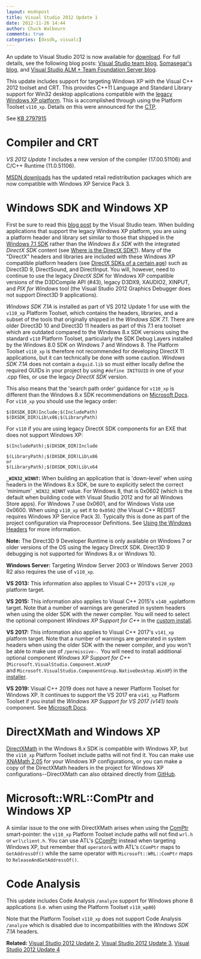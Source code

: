 ```yaml
---
layout: msdnpost
title: Visual Studio 2012 Update 1
date: 2012-11-26 14:44
author: Chuck Walbourn
comments: true
categories: [dxsdk, visualc]
---
```

An update to Visual Studio 2012 is now available for <a href="http://www.microsoft.com/visualstudio/eng/downloads#d-visual-studio-2012-update">download</a>. For full details, see the following blog posts: <a href="https://devblogs.microsoft.com/visualstudio/visual-studio-2012-update-1-is-here/">Visual Studio team blog</a>, <span class="breadcrumb-item2"><a href="https://devblogs.microsoft.com/somasegar/visual-studio-2012-update-1-now-available/">Somasegar's blog</a>, and </span><a href="https://devblogs.microsoft.com/devops/visual-studio-and-team-foundation-server-2012-update-1-now-available/">Visual Studio ALM + Team Foundation Server blog</a>.
<!--more-->

This update includes support for targeting Windows XP with the Visual C++ 2012 toolset and CRT. This provides C++11 Language and Standard Library support for Win32 desktop applications compatible with the <a href="https://walbourn.github.io/goodbye-to-an-old-friend/">legacy Windows XP platform</a>. This is accomplished through using the Platform Toolset ``v110_xp``. Details on this were announced for the <a href="https://devblogs.microsoft.com/cppblog/windows-xp-targeting-with-c-in-visual-studio-2012/">CTP</a>.

See <a href="http://support.microsoft.com/kb/2797915">KB 2797915</a>

<h1>Compiler and CRT</h1>

<em>VS 2012 Update 1</em> includes a new version of the compiler (17.00.51106) and C/C++ Runtime (11.0.51106).

<a href="http://www.microsoft.com/en-us/download/details.aspx?id=30679">MSDN downloads</a> has the updated retail redistribution packages which are now compatible with Windows XP Service Pack 3.

<h1>Windows SDK and Windows XP</h1>

First be sure to read this <a href="https://devblogs.microsoft.com/cppblog/windows-xp-targeting-with-c-in-visual-studio-2012/">blog post</a> by the Visual Studio team. When building applications that support the legacy Windows XP platform, you are using a platform header and library set similar to those that shipped in the <a href="https://walbourn.github.io/windows-sdk-7-1/">Windows 7.1 SDK</a> rather than the <em>Windows 8.x SDK</em> with the integrated <em>DirectX SDK</em> content (see <a href="https://aka.ms/dxsdk">Where is the DirectX SDK?</a>). Many of the "DirectX" headers and libraries are included with these Windows XP compatible platform headers (see <a href="https://walbourn.github.io/directx-sdks-of-a-certain-age/">DirectX SDKs of a certain age</a>) such as Direct3D 9, DirectSound, and DirectInput. You will, however, need to continue to use the legacy <em>DirectX SDK</em> for Windows XP compatible versions of the D3DCompile API (#43), legacy D3DX9, XAUDIO2, XINPUT, and <em>PIX for Windows</em> tool (the Visual Studio 2012 Graphics Debugger does not support Direct3D 9 applications).

<em>Windows SDK 7.1A</em> is installed as part of VS 2012 Update 1 for use with the ``v110_xp`` Platform Toolset, which contains the headers, libraries, and a subset of the tools that originally shipped in the <em>Windows SDK 7.1</em>. There are older Direct3D 10 and Direct3D 11 headers as part of this 7.1 era toolset which are outdated compared to the Windows 8.x SDK versions using the standard ``v110`` Platform Toolset, particularly the SDK Debug Layers installed by the Windows 8.0 SDK on Windows 7 and Windows 8. The Platform Toolset ``v110_xp`` is therefore not recommended for developing DirectX 11 applications, but it can technically be done with some caution. <em>Windows SDK 7.1A</em> does not contain a <code>dxguid.lib</code> so must either locally define the required GUIDs in your project by using <code>#define INITGUID</code> in one of your .cpp files, or use the legacy <em>DirectX SDK </em>version.

This also means that the 'search path order' guidance for ``v110_xp`` is different than the Windows 8.x SDK recommendations on <a href="https://docs.microsoft.com/en-us/windows/desktop/directx-sdk--august-2009-">Microsoft Docs</a>. For ``v110_xp`` you should use the legacy order:

```
$(DXSDK_DIR)Include;$(IncludePath)
$(DXSDK_DIR)Lib\x86;$(LibraryPath)
```

For ``v110`` if you are using legacy DirectX SDK components for an EXE that does not support Windows XP:

```
$(IncludePath);$(DXSDK_DIR)Include

$(LibraryPath);$(DXSDK_DIR)Lib\x86
or
$(LibraryPath);$(DXSDK_DIR)Lib\x64
```

<strong>``_WIN32_WINNT``:</strong> When building an application that is 'down-level' when using headers in the Windows 8.x SDK, be sure to explicitly select the correct 'minimum' ``_WIN32_WINNT`` value. For Windows 8, that is 0x0602 (which is the default when building code with Visual Studio 2012 and for all Windows Store apps). For Windows 7 use 0x0601, and for Windows Vista use 0x0600. When using ``v110_xp`` set it to <code>0x0502</code> (the Visual C++ REDIST requires Windows XP Service Pack 3). Typically this is done as part of the project configuration via Preprocessor Definitions. See <a href="https://docs.microsoft.com/en-us/windows/desktop/WinProg/using-the-windows-headers">Using the Windows Headers</a> for more information.

<strong>Note:</strong> The Direct3D 9 Developer Runtime is only available on Windows 7 or older versions of the OS using the legacy DirectX SDK. Direct3D 9 debugging is not supported for Windows 8.x or Windows 10.

<strong>Windows Server:</strong> Targeting Window Server 2003 or Windows Server 2003 R2 also requires the use of ``v110_xp``.

<strong>VS 2013:</strong> This information also applies to Visual C++ 2013's ``v120_xp`` platform target.

<strong>VS 2015:</strong> This information also applies to Visual C++ 2015's ``v140_xp``platform target. Note that a number of warnings are generated in system headers when using the older SDK with the newer compiler. You will need to select the optional component <em>Windows XP Support for C++ </em>in the <a href="https://devblogs.microsoft.com/cppblog/setup-changes-in-visual-studio-2015-affecting-c-developers/">custom install</a>.

<strong>VS 2017:</strong> This information also applies to Visual C++ 2017's ``v141_xp`` platform target. Note that a number of warnings are generated in system headers when using the older SDK with the newer compiler, and you won't be able to make use of <code>/permissive-</code>.  You will need to install additional optional component <em>Windows XP Support for C++</em> (<code>Microsoft.VisualStudio.Component.WinXP</code> and <code>Microsoft.VisualStudio.ComponentGroup.NativeDesktop.WinXP</code>) in the <a href="https://devblogs.microsoft.com/cppblog/the-lightweight-visual-studio-15-installer/">installer</a>.

<strong>VS 2019:</strong> Visual C++ 2019 does not have a newer Platform Toolset for Windows XP. It continues to support the VS 2017 era ``v141_xp`` Platform Toolset if you install the <em>Windows XP Support for VS 2017 (v141) tools</em> component. See [Microsoft Docs](https://docs.microsoft.com/en-us/cpp/porting/features-deprecated-in-visual-studio?view=vs-2019).

<h1>DirectXMath and Windows XP</h1>

<a href="https://walbourn.github.io/introducing-directxmath/">DirectXMath</a> in the Windows 8.x SDK is compatible with Windows XP, but the ``v110_xp`` Platform Toolset include paths will not find it. You can make use <a href="https://walbourn.github.io/xna-math-version-2-05-smoothing-the-transition-to-directxmath/">XNAMath 2.05</a> for your Windows XP configurations, or you can make a copy of the DirectXMath headers in the project for Windows XP configurations--DirectXMath can also obtained directly from <a href="https://github.com/Microsoft/DirectXMath">GitHub</a>.

<h1>Microsoft::WRL::ComPtr and Windows XP</h1>

A similar issue to the one with DirectXMath arises when using the <a href="https://docs.microsoft.com/en-us/cpp/windows/wrl/comptr-class">ComPtr</a> smart-pointer: the ``v110_xp`` Platform Toolset include paths will not find <code>wrl.h</code> or ``wrl\client.h``. You can use ATL's <a href="https://docs.microsoft.com/en-us/cpp/atl/reference/ccomptr-class">CComPtr</a> instead when targeting Windows XP, but remember that <code>operator&</code> with ATL's <code>CComPtr</code> maps to <code>GetAddressOf()</code> while the same operator with <code>Microsoft::WRL::ComPtr</code> maps to <code>ReleaseAndGetAddressOf()</code>.

<h1>Code Analysis</h1>

This update includes Code Analysis <code>/analyze</code> support for Windows phone 8 applications (i.e. when using the Platform Toolset ``v110_wp80``)

Note that the Platform Toolset ``v110_xp`` does not support Code Analysis <code>/analyze</code> which is disabled due to incompatibilities with the <em>Windows SDK 7.1A</em> headers.

<strong>Related:</strong> <a href="https://walbourn.github.io/visual-studio-2012-update-2/">Visual Studio 2012 Update 2</a>, <a href="https://walbourn.github.io/visual-studio-2012-update-3/">Visual Studio 2012 Update 3</a>, <a href="https://walbourn.github.io/visual-studio-2012-update-4/">Visual Studio 2012 Update 4</a>
